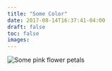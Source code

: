 ```yaml
---
title: "Some Color"
date: 2017-08-14T16:37:41-04:00
draft: false
toc: false
images: 
---
```

![Some pink flower petals](pink-flowers.jpg)
